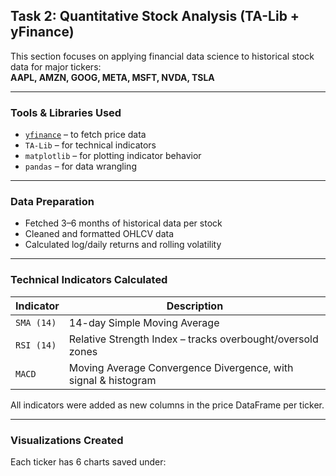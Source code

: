 ## Task 2: Quantitative Stock Analysis (TA-Lib + yFinance)

This section focuses on applying financial data science to historical stock data for major tickers:  
**AAPL, AMZN, GOOG, META, MSFT, NVDA, TSLA**

---

### Tools & Libraries Used

- [`yfinance`](https://github.com/ranaroussi/yfinance) – to fetch price data
- `TA-Lib` – for technical indicators
- `matplotlib` – for plotting indicator behavior
- `pandas` – for data wrangling

---

### Data Preparation

- Fetched 3–6 months of historical data per stock
- Cleaned and formatted OHLCV data
- Calculated log/daily returns and rolling volatility

---

### Technical Indicators Calculated

| Indicator | Description |
|----------|-------------|
| `SMA (14)` | 14-day Simple Moving Average |
| `RSI (14)` | Relative Strength Index – tracks overbought/oversold zones |
| `MACD` | Moving Average Convergence Divergence, with signal & histogram |

All indicators were added as new columns in the price DataFrame per ticker.

---

### Visualizations Created

Each ticker has 6 charts saved under:

